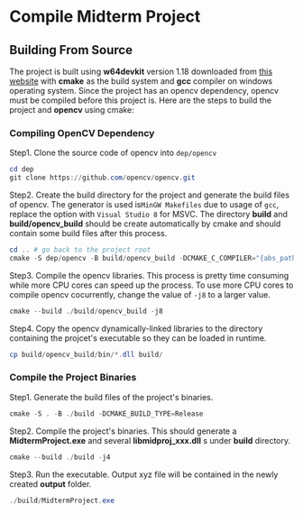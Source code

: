 # Compile Midterm Project

## Building From Source

The project is built using __w64devkit__ version 1.18 downloaded from [this website](https://github.com/skeeto/w64devkit/releases/tag/v1.18.0) with __cmake__ as the build system and __gcc__ compiler on windows operating system. Since the project has an opencv dependency, opencv must be compiled before this project is. Here are the steps to build the project and __opencv__ using cmake:

### Compiling OpenCV Dependency

Step1. Clone the source code of opencv into ```dep/opencv```
   
```powershell
cd dep
git clone https://github.com/opencv/opencv.git
```
Step2. Create the build directory for the project and generate the build files of opencv. The generator is used is```MinGW Makefiles``` due to usage of ```gcc```, replace the option with ```Visual Studio 8``` for MSVC. The directory __build__ and __build/opencv_build__ should be create automatically by cmake and should contain some build files after this process.
   
```powershell
cd .. # go back to the project root
cmake -S dep/opencv -B build/opencv_build -DCMAKE_C_COMPILER="{abs_path_to_gcc.exe}" -DCMAKE_CXX_COMPILER="{abs_path_to_g++.exe}" -G "MinGW Makefiles" 
```
Step3. Compile the opencv libraries. This process is pretty time consuming while more CPU cores can speed up the process. To use more CPU cores to compile opencv cocurrently, change the value of ```-j8``` to a larger value.
   
```powershell
cmake --build ./build/opencv_build -j8
```
Step4. Copy the opencv dynamically-linked libraries to the directory containing the projcet's executable so they can be loaded in runtime.
   
```powershell
cp build/opencv_build/bin/*.dll build/
```
   
### Compile the Project Binaries
   
Step1. Generate the build files of the project's binaries.
  
```powershell
cmake -S . -B ./build -DCMAKE_BUILD_TYPE=Release
```
  
Step2. Compile the project's binaries. This should generate a __MidtermProject.exe__ and several __libmidproj_xxx.dll__ s  under __build__ directory.
  
```powershell
cmake --build ./build -j4
```
Step3. Run the executable. Output xyz file will be contained in the newly created __output__ folder.

```powershell
./build/MidtermProject.exe
```